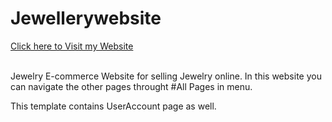 # Jewellerywebsite

<a href="https://prathmesh-8485.github.io/Ecommerce-Project-Jwellery-Shop/">Click here to Visit my Website </a>

<br>
Jewelry E-commerce Website for selling Jewelry online.
In this website you can navigate the other pages throught #All Pages in menu.

This template contains UserAccount page as well.


